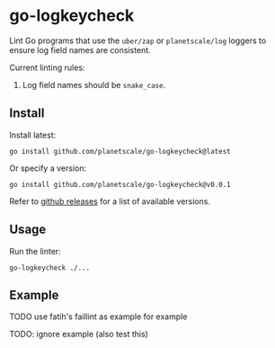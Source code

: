 # go-logkeycheck

Lint Go programs that use the `uber/zap` or `planetscale/log` loggers to ensure log field names are consistent.

Current linting rules:

1. Log field names should be `snake_case`.

## Install

Install latest:

```console
go install github.com/planetscale/go-logkeycheck@latest
```

Or specify a version:

```console
go install github.com/planetscale/go-logkeycheck@v0.0.1
```

Refer to [github releases](https://github.com/planetscale/go-logkeycheck/releases) for a list of available versions.

## Usage

Run the linter:

```console
go-logkeycheck ./...
```

## Example

TODO use fatih's faillint as example for example

TODO: ignore example (also test this)